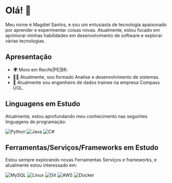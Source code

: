# Olá! 👋

Meu nome é Magdiel Santos, e sou um entusiasta de tecnologia apaixonado por aprender e experimentar coisas novas. Atualmente, estou focado em aprimorar minhas habilidades em desenvolvimento de software e explorar várias tecnologias.

## Apresentação

- 🌍 Moro em Recife|PE|BR.
- 👨‍💻 Atualmente, sou formado Analise e desenvolvimento de sistemas.
- 💼 Atualmente sou engenheiro de dados trainee na empresa Compass UOL.

## Linguagens em Estudo

Atualmente, estou aprofundando meu conhecimento nas seguintes linguagens de programação:

![Python](https://img.shields.io/badge/python-3670A0?style=for-the-badge&logo=python&logoColor=ffdd54) ![Java](https://img.shields.io/badge/java-%23ED8B00.svg?style=for-the-badge&logo=openjdk&logoColor=white) ![C#](https://img.shields.io/badge/c%23-%23239120.svg?style=for-the-badge&logo=c-sharp&logoColor=white)

## Ferramentas/Serviços/Frameworks em Estudo

Estou sempre explorando novas Ferramentas Serviços e frameworks, e atualmente estou interessado em:

![MySQL](https://img.shields.io/badge/mysql-%2300f.svg?style=for-the-badge&logo=mysql&logoColor=white) 
![Linux](https://img.shields.io/badge/Linux-FCC624?style=for-the-badge&logo=linux&logoColor=black)
![Git](https://img.shields.io/badge/git-%23F05033.svg?style=for-the-badge&logo=git&logoColor=white) 
![AWS](https://img.shields.io/badge/AWS-%23FF9900.svg?style=for-the-badge&logo=amazon-aws&logoColor=white) 
![Docker](https://img.shields.io/badge/docker-%230db7ed.svg?style=for-the-badge&logo=docker&logoColor=white)


 



